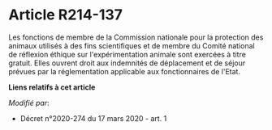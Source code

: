 # Article R214-137

Les fonctions de membre de la Commission nationale pour la protection des animaux utilisés à des fins scientifiques et de
membre du Comité national de réflexion éthique sur l'expérimentation animale sont exercées à titre gratuit. Elles ouvrent
droit aux indemnités de déplacement et de séjour prévues par la réglementation applicable aux fonctionnaires de l'Etat.

**Liens relatifs à cet article**

_Modifié par_:

  - Décret n°2020-274 du 17 mars 2020 - art. 1
